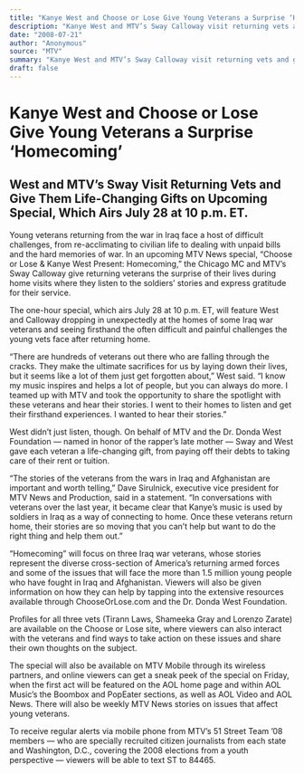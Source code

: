```yaml
---
title: "Kanye West and Choose or Lose Give Young Veterans a Surprise ‘Homecoming’"
description: "Kanye West and MTV’s Sway Calloway visit returning vets and give them life-changing gifts. The one-hour special, which airs July 28 at 10 p.m. ET, will feature West dropping in unexpectedly at the hom..."
date: "2008-07-21"
author: "Anonymous"
source: "MTV"
summary: "Kanye West and MTV’s Sway Calloway visit returning vets and give them life-changing gifts. The one-hour special, which airs July 28 at 10 p.m. ET, will feature West dropping in unexpectedly at the homes of some Iraq war veterans. \"There are hundreds of veterans out there who are falling through the cracks,\" West said."
draft: false
---
```


# Kanye West and Choose or Lose Give Young Veterans a Surprise ‘Homecoming’

## West and MTV’s Sway Visit Returning Vets and Give Them Life-Changing Gifts on Upcoming Special, Which Airs July 28 at 10 p.m. ET.

Young veterans returning from the war in Iraq face a host of difficult challenges, from re-acclimating to civilian life to dealing with unpaid bills and the hard memories of war. In an upcoming MTV News special, “Choose or Lose & Kanye West Present: Homecoming,” the Chicago MC and MTV’s Sway Calloway give returning veterans the surprise of their lives during home visits where they listen to the soldiers’ stories and express gratitude for their service.

The one-hour special, which airs July 28 at 10 p.m. ET, will feature West and Calloway dropping in unexpectedly at the homes of some Iraq war veterans and seeing firsthand the often difficult and painful challenges the young vets face after returning home.

“There are hundreds of veterans out there who are falling through the cracks. They make the ultimate sacrifices for us by laying down their lives, but it seems like a lot of them just get forgotten about,” West said. “I know my music inspires and helps a lot of people, but you can always do more. I teamed up with MTV and took the opportunity to share the spotlight with these veterans and hear their stories. I went to their homes to listen and get their firsthand experiences. I wanted to hear their stories.”

West didn’t just listen, though. On behalf of MTV and the Dr. Donda West Foundation — named in honor of the rapper’s late mother — Sway and West gave each veteran a life-changing gift, from paying off their debts to taking care of their rent or tuition.

“The stories of the veterans from the wars in Iraq and Afghanistan are important and worth telling,” Dave Sirulnick, executive vice president for MTV News and Production, said in a statement. “In conversations with veterans over the last year, it became clear that Kanye’s music is used by soldiers in Iraq as a way of connecting to home. Once these veterans return home, their stories are so moving that you can’t help but want to do the right thing and help them out.”

“Homecoming” will focus on three Iraq war veterans, whose stories represent the diverse cross-section of America’s returning armed forces and some of the issues that will face the more than 1.5 million young people who have fought in Iraq and Afghanistan. Viewers will also be given information on how they can help by tapping into the extensive resources available through ChooseOrLose.com and the Dr. Donda West Foundation.

Profiles for all three vets (Tirann Laws, Shameeka Gray and Lorenzo Zarate) are available on the Choose or Lose site, where viewers can also interact with the veterans and find ways to take action on these issues and share their own thoughts on the subject.

The special will also be available on MTV Mobile through its wireless partners, and online viewers can get a sneak peek of the special on Friday, when the first act will be featured on the AOL home page and within AOL Music’s the Boombox and PopEater sections, as well as AOL Video and AOL News. There will also be weekly MTV News stories on issues that affect young veterans.

To receive regular alerts via mobile phone from MTV’s 51 Street Team ’08 members — who are specially recruited citizen journalists from each state and Washington, D.C., covering the 2008 elections from a youth perspective — viewers will be able to text ST to 84465.
